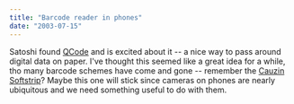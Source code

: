 ```yaml
---
title: "Barcode reader in phones"
date: "2003-07-15"
---
```


Satoshi found [QCode](http://blog.neoteny.com/nakajima/archives/005929.html "Satoshi's Wireless Weblog: User Interface is an Art: QCode is very cool") and is excited about it -- a nice way to pass around digital data on paper. I've thought this seemed like a great idea for a while, tho many barcode schemes have come and gone -- remember the [Cauzin Softstrip](http://www.pcworld.com/howto/article/0,aid,109713,00.asp)? Maybe this one will stick since cameras on phones are nearly ubiquitous and we need something useful to do with them.
